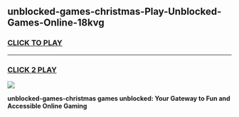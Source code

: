 
## unblocked-games-christmas-Play-Unblocked-Games-Online-18kvg
<h3>
<a href="https://premium76.site?title=unblocked-games-christmas&ref=25A">CLICK TO PLAY</a></h3>
<hr>

<h3>
<a href="https://premium76.site?title=unblocked-games-christmas&ref=25A">CLICK 2 PLAY</a>
  
</h3>

<a href="https://premium76.site?title=unblocked-games-christmas&ref=25A"><img src="https://clearcache.store/games.png"></a>


**unblocked-games-christmas games unblocked: Your Gateway to Fun and Accessible Online Gaming**
